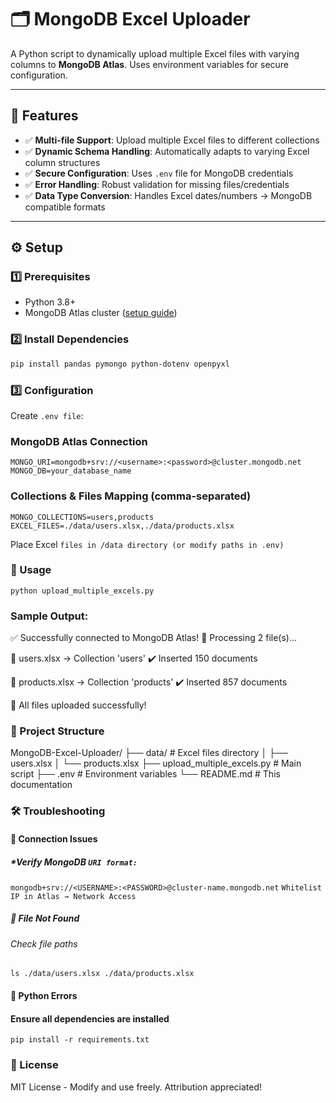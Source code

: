 # 🗂️ MongoDB Excel Uploader

A Python script to dynamically upload multiple Excel files with varying columns to **MongoDB Atlas**. Uses environment variables for secure configuration.

---

## 🌟 Features
- ✅ **Multi-file Support**: Upload multiple Excel files to different collections
- ✅ **Dynamic Schema Handling**: Automatically adapts to varying Excel column structures
- ✅ **Secure Configuration**: Uses `.env` file for MongoDB credentials
- ✅ **Error Handling**: Robust validation for missing files/credentials
- ✅ **Data Type Conversion**: Handles Excel dates/numbers → MongoDB compatible formats

---

## ⚙️ Setup

### **1️⃣ Prerequisites**
- Python 3.8+
- MongoDB Atlas cluster ([setup guide](https://www.mongodb.com/docs/atlas/getting-started/))

### **2️⃣ Install Dependencies**
```bash
pip install pandas pymongo python-dotenv openpyxl
```
### **3️⃣ Configuration**

Create `.env file`:

### **MongoDB Atlas Connection**
`MONGO_URI=mongodb+srv://<username>:<password>@cluster.mongodb.net
MONGO_DB=your_database_name`

### Collections & Files Mapping (comma-separated)
`MONGO_COLLECTIONS=users,products
EXCEL_FILES=./data/users.xlsx,./data/products.xlsx`

Place Excel `files in /data directory (or modify paths in .env)`

### **🚀 Usage**
`python upload_multiple_excels.py`

### **Sample Output:**

✅ Successfully connected to MongoDB Atlas!
📁 Processing 2 file(s)...

📄 users.xlsx → Collection 'users'
   ✔️ Inserted 150 documents
   
📄 products.xlsx → Collection 'products' 
   ✔️ Inserted 857 documents

🎉 All files uploaded successfully!

### **📂 Project Structure**
MongoDB-Excel-Uploader/
├── data/                   # Excel files directory
│   ├── users.xlsx
│   └── products.xlsx
├── upload_multiple_excels.py  # Main script
├── .env                    # Environment variables
└── README.md               # This documentation

### **🛠️ Troubleshooting**
#### **🔗 Connection Issues**
##### **Verify MongoDB `URI format:`*

`mongodb+srv://<USERNAME>:<PASSWORD>@cluster-name.mongodb.net`
`Whitelist IP in Atlas → Network Access`

##### **📄 File Not Found**

###### Check file paths
`ls ./data/users.xlsx ./data/products.xlsx`

#### 🐍 Python Errors

#### Ensure all dependencies are installed
`pip install -r requirements.txt`

### **📜 License**
MIT License - Modify and use freely. Attribution appreciated!
